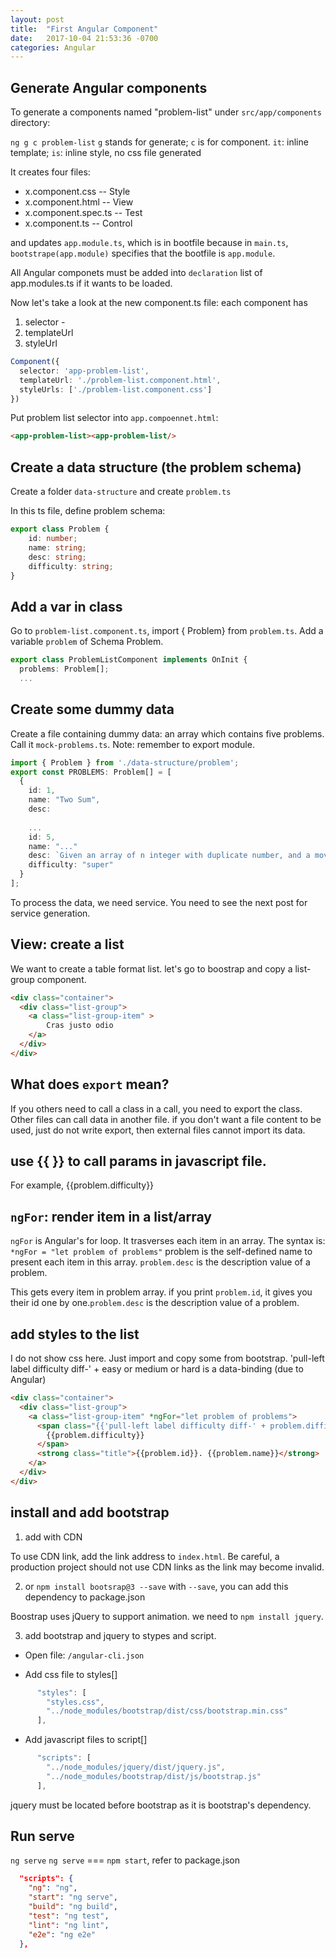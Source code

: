```yaml
---
layout: post
title:  "First Angular Component"
date:   2017-10-04 21:53:36 -0700
categories: Angular
---
```


## Generate Angular components

To generate a components named "problem-list" under `src/app/components` directory:

`ng g c problem-list`
`g` stands for generate; `c` is for component.
`it`: inline template; `is`: inline style, no css file generated

It creates four files:
* x.component.css   -- Style
* x.component.html  -- View
* x.component.spec.ts   -- Test
* x.component.ts -- Control

and updates `app.module.ts`, which is in bootfile because in `main.ts`, `bootstrape(app.module)` specifies that the bootfile is `app.module`.

All Angular componets must be added into `declaration` list of app.modules.ts if it wants to be loaded.

Now let's take a look at the new component.ts file:
each component has
1. selector - 
2. templateUrl
3. styleUrl

```typescript
Component({
  selector: 'app-problem-list',
  templateUrl: './problem-list.component.html',
  styleUrls: ['./problem-list.component.css']
})
```

Put problem list selector into `app.compoennet.html`:

```html
<app-problem-list><app-problem-list/>
```

## Create a data structure (the problem schema)

Create a folder `data-structure` and create `problem.ts`

In this ts file, define problem schema:
```typescript
export class Problem {
    id: number;
    name: string;
    desc: string;
    difficulty: string;
}
```

## Add a var in class

Go to `problem-list.component.ts`, import { Problem}  from `problem.ts`. 
Add a variable 	`problem` of Schema Problem.
```typescript
export class ProblemListComponent implements OnInit {
  problems: Problem[];
  ...
```
## Create some dummy data

Create a file containing dummy data: an array which contains five problems. Call it `mock-problems.ts`.
Note: remember to export module.
```ts
import { Problem } from './data-structure/problem';
export const PROBLEMS: Problem[] = [
  {
    id: 1,
    name: "Two Sum",
    desc: 
	
	...
    id: 5,
	name: "..."
	desc: `Given an array of n integer with duplicate number, and a moving window(size k), move the window at each iteration from the start of the array, find the maximum number inside the window at each moving.`,
    difficulty: "super"
  }
];
```
To process the data, we need service. You need to see the next post for service generation.

## View: create a list

We want to create a table format list. let's go to boostrap and copy a list-group component.
```html
<div class="container">
  <div class="list-group">
    <a class="list-group-item" >
		Cras justo odio
    </a>
  </div>
</div>
```
## What does `export` mean? 
If you others need to call a class in a call, you need to export the class.
Other files can call data in another file. if you don't want a file content to be used, just do not write export, then external files cannot import its data.

## use {{ }} to call params in javascript file.
For example, {{problem.difficulty}}


## `ngFor`: render item in a list/array
`ngFor` is Angular's for loop. It trasverses each item in an array. 
The syntax is:
`*ngFor = "let problem of problems"` problem is the self-defined name to present each item in this array.
`problem.desc` is the description value of a problem.

This gets every item in problem array. if you print `problem.id`, it gives you their id one by one.`problem.desc` is the description value of a problem.

## add styles to the list
I do not show css here. Just import and copy some from bootstrap.
'pull-left label difficulty diff-' + easy or medium or hard is a data-binding (due to Angular)
```html
<div class="container">
  <div class="list-group">
    <a class="list-group-item" *ngFor="let problem of problems">
      <span class="{{'pull-left label difficulty diff-' + problem.difficulty.toLocaleLowerCase()}}">
        {{problem.difficulty}}
      </span>
      <strong class="title">{{problem.id}}. {{problem.name}}</strong>
    </a>
  </div>
</div>

```



## install and add bootstrap

1. add with CDN
 
To use CDN link, add the link address to `index.html`. Be careful, a production project should not use CDN links as the link may become invalid.

2. or `npm install bootsrap@3 --save`
with `--save`, you can add this dependency to package.json


Boostrap uses jQuery to support animation. we need to `npm install jquery`.


3. add bootstrap and jquery to stypes and script.
* Open file: `/angular-cli.json`

* Add css file to styles[]
```ts
      "styles": [
        "styles.css",
        "../node_modules/bootstrap/dist/css/bootstrap.min.css"
      ],
```
* Add javascript files to script[]
```ts
      "scripts": [
        "../node_modules/jquery/dist/jquery.js",
        "../node_modules/bootstrap/dist/js/bootstrap.js"
      ],
```
jquery must be located before bootstrap as it is bootstrap's dependency.



## Run serve

`ng serve`
`ng serve` === `npm start`, refer to package.json
```json
  "scripts": {
    "ng": "ng",
    "start": "ng serve",
    "build": "ng build",
    "test": "ng test",
    "lint": "ng lint",
    "e2e": "ng e2e"
  },
```

